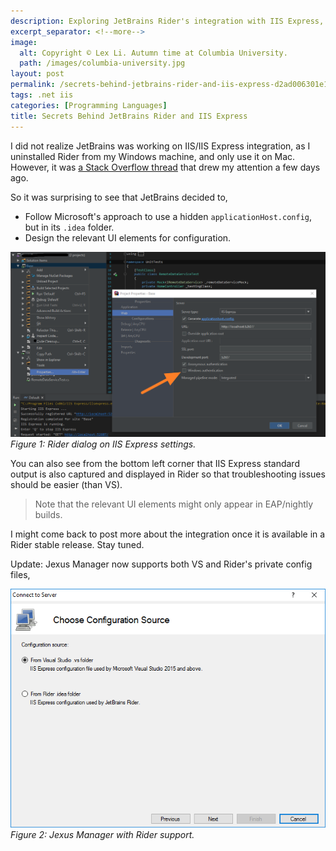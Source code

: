 ```yaml
---
description: Exploring JetBrains Rider's integration with IIS Express, including configuration management, hidden applicationHost.config files, and standard output capturing for debugging.
excerpt_separator: <!--more-->
image:
  alt: Copyright © Lex Li. Autumn time at Columbia University.
  path: /images/columbia-university.jpg
layout: post
permalink: /secrets-behind-jetbrains-rider-and-iis-express-d2ad006301e1
tags: .net iis
categories: [Programming Languages]
title: Secrets Behind JetBrains Rider and IIS Express
---
```

I did not realize JetBrains was working on IIS/IIS Express integration, as I uninstalled Rider from my Windows machine, and only use it on Mac. However, it was [a Stack Overflow thread](https://stackoverflow.com/questions/45560884/jetbrain-rider-access-denied-when-using-iis-express-with-windows-authenticatio) that drew my attention a few days ago.
<!--more-->

So it was surprising to see that JetBrains decided to,

* Follow Microsoft's approach to use a hidden `applicationHost.config`, but in its `.idea` folder.
* Design the relevant UI elements for configuration.

![img-description](/images/rider-iis-express.png)
_Figure 1: Rider dialog on IIS Express settings._

You can also see from the bottom left corner that IIS Express standard output is also captured and displayed in Rider so that troubleshooting issues should be easier (than VS).

> Note that the relevant UI elements might only appear in EAP/nightly builds.

I might come back to post more about the integration once it is available in a Rider stable release. Stay tuned.

Update: Jexus Manager now supports both VS and Rider's private config files,

![img-description](/images/jexus-manager-rider.png)
_Figure 2: Jexus Manager with Rider support._
